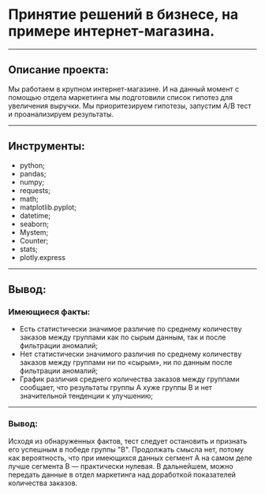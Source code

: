 # Принятие решений в бизнесе, на примере интернет-магазина.
------------------------------------------------------------
## Описание проекта:
Мы работаем в крупном интернет-магазине. И на данный момент с помощью отдела маркетинга мы подготовили список гипотез для увеличения выручки.
Мы приоритезируем гипотезы, запустим A/B тест и проанализируем результаты.

----------------------------------------------------------------------------------------------------------------------------------------------
## Инструменты:
- python;
- pandas;
- numpy;
- requests;
- math;
- matplotlib.pyplot;
- datetime;
- seaborn;
- Mystem;
- Counter;
- stats;
- plotly.express
------------------------------------------------------------------------------------------------------------------------------------------------
## Вывод:
### Имеющиеся факты:
  - Есть статистически значимое различие по среднему количеству заказов между группами как по сырым данным, так и после фильтрации аномалий;
  - Нет статистически значимого различия по среднему количеству заказов между группами ни по «сырым», ни по данным после фильтрации аномалий;
  - График различия среднего количества заказов между группами сообщает, что результаты группы A хуже группы B и нет значительной тенденции к улучшению;

---------------------------------------------------------------------------------------------------------------------------------------------------------
### Вывод:
Исходя из обнаруженных фактов, тест следует остановить и признать его успешным в победе группы "B". Продолжать смысла нет, потому как вероятность, что при имеющихся данных сегмент A на самом деле лучше сегмента B — практически нулевая. В дальнейшем, можно передать данные в отдел маркетинга над доработкой показателей количества заказов.
